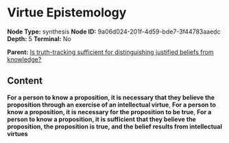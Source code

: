 # Virtue Epistemology

**Node Type:** synthesis
**Node ID:** 9a06d024-201f-4d59-bde7-3f44783aaedc
**Depth:** 5
**Terminal:** No

**Parent:** [Is truth-tracking sufficient for distinguishing justified beliefs from knowledge?](is-truth-tracking-sufficient-for-distinguishing-justified-beliefs-from-knowledge-antithesis-5eff6488-b6ff-432e-8dc8-55a89ef4b169.md)

## Content

**For a person to know a proposition, it is necessary that they believe the proposition through an exercise of an intellectual virtue**, **For a person to know a proposition, it is necessary for the proposition to be true**, **For a person to know a proposition, it is sufficient that they believe the proposition, the proposition is true, and the belief results from intellectual virtues**
